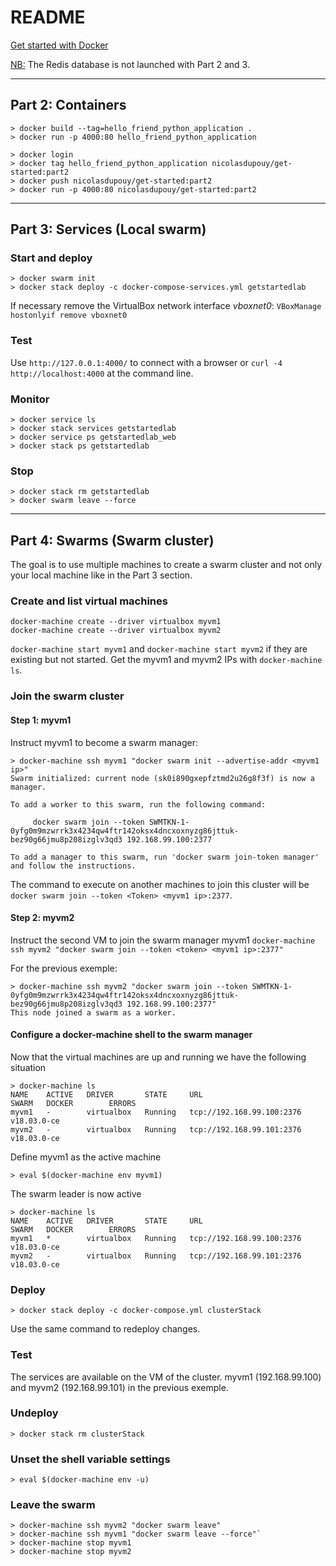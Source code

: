 
# README

[Get started with Docker](https://docs.docker.com/get-started)

<u>NB:</u> The Redis database is not launched with Part 2 and 3.





--------------------------------------------
## Part 2: Containers
    > docker build --tag=hello_friend_python_application .
    > docker run -p 4000:80 hello_friend_python_application

    > docker login
    > docker tag hello_friend_python_application nicolasdupouy/get-started:part2
    > docker push nicolasdupouy/get-started:part2
    > docker run -p 4000:80 nicolasdupouy/get-started:part2





--------------------------------------------
## Part 3: Services (Local swarm)
### Start and deploy
    > docker swarm init
    > docker stack deploy -c docker-compose-services.yml getstartedlab

If necessary remove the VirtualBox network interface *vboxnet0*: `VBoxManage hostonlyif remove vboxnet0`

### Test
Use `http://127.0.0.1:4000/` to connect with a browser or `curl -4 http://localhost:4000` at the command line.

### Monitor
    > docker service ls
    > docker stack services getstartedlab
    > docker service ps getstartedlab_web
    > docker stack ps getstartedlab

### Stop
    > docker stack rm getstartedlab
    > docker swarm leave --force





--------------------------------------------
## Part 4: Swarms (Swarm cluster)
The goal is to use multiple machines to create a swarm cluster and not only your local machine like in the Part 3 section.

### Create and list virtual machines
    docker-machine create --driver virtualbox myvm1
    docker-machine create --driver virtualbox myvm2

`docker-machine start myvm1` and `docker-machine start myvm2` if they are existing but not started.
Get the myvm1 and myvm2 IPs with `docker-machine ls`.

### Join the swarm cluster
#### Step 1: myvm1
Instruct myvm1 to become a swarm manager:

    > docker-machine ssh myvm1 "docker swarm init --advertise-addr <myvm1 ip>"
    Swarm initialized: current node (sk0i890gxepfztmd2u26g8f3f) is now a manager.

    To add a worker to this swarm, run the following command:

         docker swarm join --token SWMTKN-1-0yfg0m9mzwrrk3x4234qw4ftr142oksx4dncxoxnyzg86jttuk-bez90g66jmu8p208izglv3qd3 192.168.99.100:2377
    
    To add a manager to this swarm, run 'docker swarm join-token manager' and follow the instructions.

The command to execute on another machines to join this cluster will be `docker swarm join --token <Token> <myvm1 ip>:2377`.

#### Step 2: myvm2
Instruct the second VM to join the swarm manager myvm1
`docker-machine ssh myvm2 "docker swarm join --token <token> <myvm1 ip>:2377"`

For the previous exemple:

    > docker-machine ssh myvm2 "docker swarm join --token SWMTKN-1-0yfg0m9mzwrrk3x4234qw4ftr142oksx4dncxoxnyzg86jttuk-bez90g66jmu8p208izglv3qd3 192.168.99.100:2377"
    This node joined a swarm as a worker.

#### Configure a docker-machine shell to the swarm manager
Now that the virtual machines are up and running we have the following situation

    > docker-machine ls
    NAME    ACTIVE   DRIVER       STATE     URL                         SWARM   DOCKER        ERRORS
    myvm1   -        virtualbox   Running   tcp://192.168.99.100:2376           v18.03.0-ce
    myvm2   -        virtualbox   Running   tcp://192.168.99.101:2376           v18.03.0-ce

Define myvm1 as the active machine

    > eval $(docker-machine env myvm1)

The swarm leader is now active

    > docker-machine ls
    NAME    ACTIVE   DRIVER       STATE     URL                         SWARM   DOCKER        ERRORS
    myvm1   *        virtualbox   Running   tcp://192.168.99.100:2376           v18.03.0-ce
    myvm2   -        virtualbox   Running   tcp://192.168.99.101:2376           v18.03.0-ce

### Deploy

    > docker stack deploy -c docker-compose.yml clusterStack

Use the same command to redeploy changes.

### Test
The services are available on the VM of the cluster. myvm1 (192.168.99.100) and myvm2 (192.168.99.101) in the previous exemple.

### Undeploy
    > docker stack rm clusterStack

### Unset the shell variable settings
    > eval $(docker-machine env -u)

### Leave the swarm
    > docker-machine ssh myvm2 "docker swarm leave"
    > docker-machine ssh myvm1 "docker swarm leave --force"`
    > docker-machine stop myvm1
    > docker-machine stop myvm2